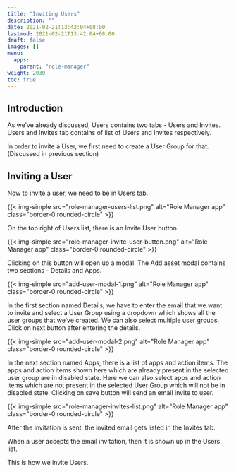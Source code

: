 ```yaml
---
title: "Inviting Users"
description: ""
date: 2021-02-21T13:42:04+08:00
lastmod: 2021-02-21T13:42:04+08:00
draft: false
images: []
menu:
  apps:
    parent: "role-manager"
weight: 2030
toc: true
---
```


## Introduction

As we’ve already discussed, Users contains two tabs - Users and Invites. Users and Invites tab contains of list of Users and Invites respectively.

In order to invite a User, we first need to create a User Group for that. (Discussed in previous section)

## Inviting a User

Now to invite a user, we need to be in Users tab.

{{< img-simple src="role-manager-users-list.png" alt="Role Manager app" class="border-0 rounded-circle" >}}

On the top right of Users list, there is an Invite User button.

{{< img-simple src="role-manager-invite-user-button.png" alt="Role Manager app" class="border-0 rounded-circle" >}}

Clicking on this button will open up a modal. The Add asset modal contains two sections - Details and Apps.

{{< img-simple src="add-user-modal-1.png" alt="Role Manager app" class="border-0 rounded-circle" >}}

In the first section named Details, we have to enter the email that we want to invite and select a User Group using a dropdown which shows all the user groups that we’ve created. We can also select multiple user groups. Click on next button after entering the details.

{{< img-simple src="add-user-modal-2.png" alt="Role Manager app" class="border-0 rounded-circle" >}}

In the next section named Apps, there is a list of apps and action items. The apps and action items shown here which are already present in the selected user group are in disabled state. Here we can also select apps and action items which are not present in the selected User Group which will not be in disabled state. Clicking on save button will send an email invite to user.

{{< img-simple src="role-manager-invites-list.png" alt="Role Manager app" class="border-0 rounded-circle" >}}

After the invitation is sent, the invited email gets listed in the Invites tab.

When a user accepts the email invitation, then it is shown up in the Users list.

This is how we invite Users.

